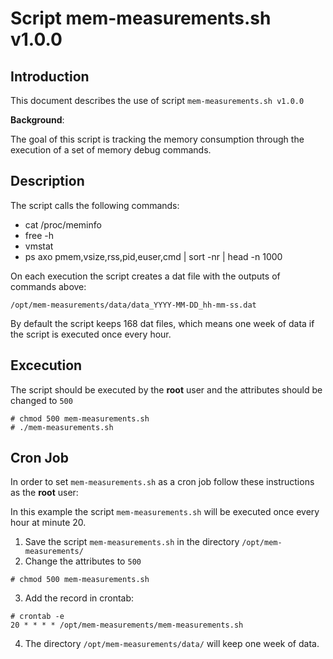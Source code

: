 # Script mem-measurements.sh v1.0.0

## Introduction

This document describes the use of script `mem-measurements.sh v1.0.0`

**Background**:

The goal of this script is tracking the memory consumption through the execution of a set of memory debug commands.

## Description

The script calls the following commands:

- cat /proc/meminfo
- free -h
- vmstat
- ps axo pmem,vsize,rss,pid,euser,cmd | sort -nr | head -n 1000

On each execution the script creates a dat file with the outputs of commands above:

```
/opt/mem-measurements/data/data_YYYY-MM-DD_hh-mm-ss.dat
```

By default the script keeps 168 dat files, which means one week of data if the script is executed once every hour.

## Excecution

The script should be executed by the **root** user and the attributes should be changed to `500`
```
# chmod 500 mem-measurements.sh
# ./mem-measurements.sh
```

## Cron Job

In order to set `mem-measurements.sh` as a cron job follow these instructions as the **root** user:

In this example the script `mem-measurements.sh` will be executed once every hour at minute 20.

1. Save the script `mem-measurements.sh` in the directory `/opt/mem-measurements/`
2. Change the attributes to `500`
```
# chmod 500 mem-measurements.sh
```

3. Add the record in crontab:

```
# crontab -e
20 * * * * /opt/mem-measurements/mem-measurements.sh
```

4. The directory `/opt/mem-measurements/data/` will keep one week of data.
